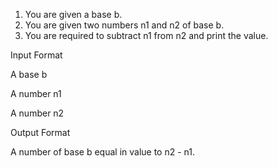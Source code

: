 1. You are given a base b.
2. You are given two numbers n1 and n2 of base b.
3. You are required to subtract n1 from n2 and print the value.

Input Format

A base b

A number n1

A number n2

Output Format

A number of base b equal in value to n2 - n1.